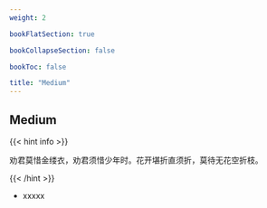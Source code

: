 ```yaml
---
weight: 2

bookFlatSection: true

bookCollapseSection: false

bookToc: false

title: "Medium"
---
```


## Medium

{{< hint info >}}

劝君莫惜金缕衣，劝君须惜少年时。花开堪折直须折，莫待无花空折枝。

{{< /hint >}}

+ xxxxx
